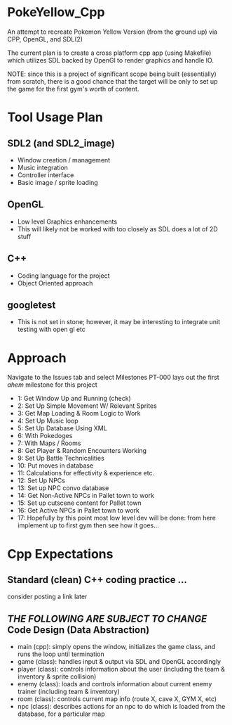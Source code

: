 # PokeYellow_Cpp
An attempt to recreate Pokemon Yellow Version (from the ground up) via CPP, OpenGL, and SDL(2)

The current plan is to create a cross platform cpp app (using Makefile) which utilizes SDL backed by OpenGl to render graphics and handle IO.

NOTE: since this is a project of significant scope being built (essentially) from scratch, there is a good chance that the target will be only to set up the game for the first gym's worth of content.

Tool Usage Plan
==============
SDL2 (and SDL2_image)
--------------
 - Window creation / management
 - Music integration
 - Controller interface
 - Basic image / sprite loading
  
OpenGL
--------------
 - Low level Graphics enhancements
 - This will likely not be worked with too closely as SDL does a lot of 2D stuff
  
C++
--------------
 - Coding language for the project
 - Object Oriented approach
  
googletest
--------------
 - This is not set in stone; however, it may be interesting to integrate unit testing with open gl etc

Approach
==============
Navigate to the Issues tab and select Milestones
PT-000 lays out the first *ahem* milestone for this project
 - 1:  Get Window Up and Running (check)
 - 2:  Set Up Simple Movement W/ Relevant Sprites
 - 3:  Get Map Loading & Room Logic to Work
 - 4:  Set Up Music loop
 - 5:  Set Up Database Using XML
 - 6:     With Pokedoges
 - 7:     With Maps / Rooms
 - 8:  Get Player & Random Encounters Working
 - 9:  Set Up Battle Technicalities
 - 10:    Put moves in database
 - 11:    Calculations for effectivity & experience etc.
 - 12: Set Up NPCs
 - 13:    Set up NPC convo database
 - 14:    Get Non-Active NPCs in Pallet town to work
 - 15:    Set up cutscene content for Pallet town
 - 16:    Get Active NPCs in Pallet town to work
 - 17: Hopefully by this point most low level dev will be done: from here implement up to first gym then see how it goes...

Cpp Expectations
==============
Standard (clean) C++ coding practice ...
--------------
  consider posting a link later

*THE FOLLOWING ARE SUBJECT TO CHANGE*
Code Design (Data Abstraction) 
--------------
 - main (cpp): simply opens the window, initializes the game class, and runs the loop until termination
 - game (class): handles input & output via SDL and OpenGL accordingly
 - player (class): controls information about the user (including the team & inventory & sprite collision)
 - enemy (class): loads and controls information about current enemy trainer (including team & inventory)
 - room (class): controls current map info (route X, cave X, GYM X, etc)
 - npc (class): describes actions for an npc to do  which is loaded from the database, for a particular map
  
  
  
